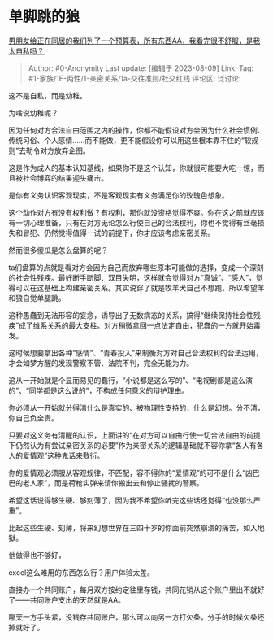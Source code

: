 # 单脚跳的狼
[男朋友给正在同居的我们列了一个预算表，所有东西AA，我看完很不舒服，是我太自私吗？](https://www.zhihu.com/question/599884016/answer/3040067983)

> Author: #0-Anonymity
> Last update: [编辑于 2023-08-09]
> Link:
> Tag: #1-家族/1E-两性/1-亲密关系/1a-交往准则/社交红线
> 评论区:
> 泛讨论:

这不是自私，而是幼稚。

为啥说幼稚呢？

因为任何对方合法自由范围之内的操作，你都不能假设对方会因为什么社会惯例、传统习俗、个人感情……而不能做，更不能假设你可以用这些根本靠不住的“软规则”去勒令对方放弃企图。

这是作为成人的基本认知基线，如果你不是这个认知，你就很可能要大吃一惊，而且被社会博弈的结果迎头痛击。

是你有义务认识客观现实，不是客观现实有义务满足你的玫瑰色想象。

这个动作对方有没有权利做？有权利，那你就没资格觉得不爽。你在这之前就应该有一切心理准备，只有在对方无论怎么行使自己的合法权利，你也不觉得有丝毫损失和冒犯、仍然觉得值得一试的前提下，你才应该考虑亲密关系。

然而很多傻瓜是怎么盘算的呢？

ta们盘算的点就是看对方会因为自己而放弃哪些原本可能做的选择，变成一个深刻的社会性残疾。最好断手断脚、双目失明，这样就会觉得对方“真诚”、“感人”，觉得可以在这基础上构建亲密关系。其实说穿了就是牧羊犬自己不想跑，所以希望羊和狼自觉单腿跳。

这种愚蠢到无法形容的妄念，诱导出了无数病态的关系，搞得“继续保持社会性残疾”成了维系关系的最大支柱。对方稍微拿回一点法定自由，犯蠢的一方就开始毒发。

这时候想要拿出各种“感情”、“青春投入”来制衡对方对自己合法权利的合法运用，才会如梦方醒的发现警察不管、法院不判，完全无能为力。

这从一开始就是个显而易见的蠢行，“小说都是这么写的”、“电视剧都是这么演的”、“同学都是这么说的”，不构成任何意义的辩护理由。

你必须从一开始就分得清什么是真实的、被物理性支持的，什么是幻想。分不清，你自己负全责。

只要对这义务有清醒的认识，上面讲的“在对方可以自由行使一切合法自由的前提下仍然认为有尝试亲密关系的必要”作为亲密关系的逻辑基础就不容你拿“各人有各人的爱情观”这种鬼话来敷衍。

你的爱情观必须服从客观规律，不匹配，容不得你的“爱情观”的可不是什么“凶巴巴的老人家”，而是荷枪实弹来请你搬出去和停止骚扰的警察。

希望这话说得够生硬、够刻薄了，因为我不希望你听完这些话还觉得“也没那么严重”。

比起这些生硬、刻薄，将来幻想世界在三四十岁的你面前突然崩溃的痛苦，如入地狱。

他做得也不够好，

excel这么难用的东西怎么行？用户体验太差。

直接办一个共同账户，每月双方按约定往里存钱，共同花销从这个账户里出不就好了——共同账户支出的天然就是AA。

哪天一方手头紧，没钱存共同账户，那么可以向另一方打欠条，分手的时候欠条还掉就好了。
